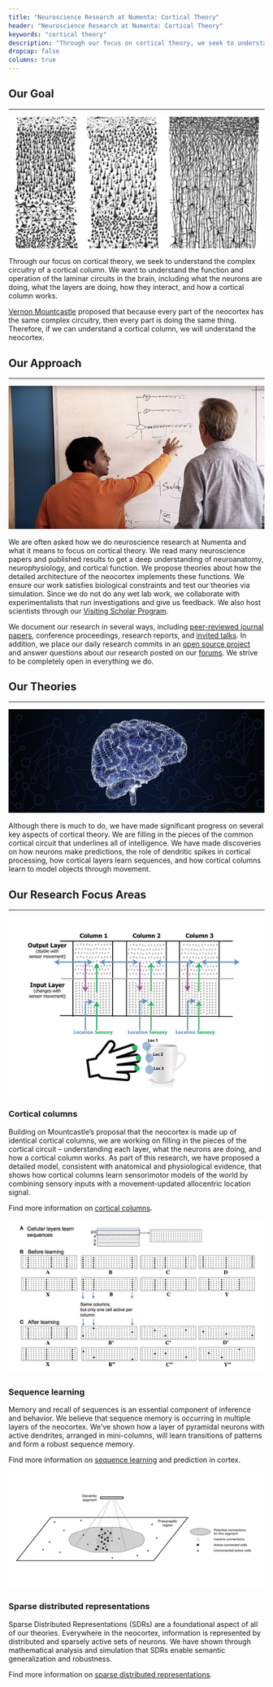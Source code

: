 ```yaml
---
title: "Neuroscience Research at Numenta: Cortical Theory"
header: "Neuroscience Research at Numenta: Cortical Theory"
keywords: "cortical theory"
description: "Through our focus on cortical theory, we seek to understand the cortical column. We do this by reading papers, proposing ideas, and testing them via simulation. We document our work in several ways, such as papers and invited talks. Our main research focus areas are cortical columns, sequence learning, and SDRs."
dropcap: false
columns: true
---
```


## Our Goal
___
<section>
<aside>

![Cortical Theory - Our Goal](images/cortical-theory-our-goal.png)

</aside>

Through our focus on cortical theory, we seek to understand the complex circuitry of a cortical column. We want to understand the function and operation of the laminar circuits in the brain, including what the neurons are doing, what the layers are doing, how they interact, and how a cortical column works.

[Vernon Mountcastle](https://en.wikipedia.org/wiki/Vernon_Benjamin_Mountcastle) proposed that because every part of the neocortex has the same complex circuitry, then every part is doing the same thing. Therefore, if we can understand a cortical column, we will understand the neocortex.

</section>

## Our Approach
<hr>

<section>
<aside>

![Cortical Theory - Our Approach 2](images/cortical-theory-our-approach-2.png)

</aside>

We are often asked how we do neuroscience research at Numenta and what it means to focus on cortical theory. We read many neuroscience papers and published results to get a deep understanding of neuroanatomy, neurophysiology, and cortical function. We propose theories about how the detailed architecture of the neocortex implements these functions. We ensure our work satisfies biological constraints and test our theories via simulation. Since we do not do any wet lab work, we collaborate with experimentalists that run investigations and give us feedback. We also host scientists through our [Visiting Scholar Program](/company/careers-and-team/careers/visiting-scholar-program/).

We document our research in several ways, including [peer-reviewed journal papers](/resources/papers/), conference proceedings, research reports, and [invited talks](/events/). In addition, we place our daily research commits in an [open source project](http://numenta.org/) and answer questions about our research posted on our [forums](https://discourse.numenta.org/). We strive to be completely open in everything we do.

</section>

## Our Theories
<hr>
<section>
<aside>

![Cortical Theory - Our Theories](images/cortical-theory-our-theory.png)

</aside>

Although there is much to do, we have made significant progress on several key aspects of cortical theory. We are filling in the pieces of the common cortical circuit that underlines all of intelligence. We have made discoveries on how neurons make predictions, the role of dendritic spikes in cortical processing, how cortical layers learn sequences, and how cortical columns learn to model objects through movement.

</section>

## Our Research Focus Areas
___
<section>
<aside>

![Cortical Theory - Cortical Columns](images/cortical-theory-cortical-columns.png)

</aside>

### Cortical columns

Building on Mountcastle’s proposal that the neocortex is made up of identical cortical columns, we are working on filling in the pieces of the cortical circuit – understanding each layer, what the neurons are doing, and how a cortical column works. As part of this research, we have proposed a detailed model, consistent with anatomical and physiological evidence, that shows how cortical columns learn sensorimotor models of the world by combining sensory inputs with a movement-updated allocentric location signal.

Find more information on [cortical columns](/neuroscience-research/cortical-columns/).

</section>
<section>
<aside>

![Cortical Theory - Sequence Learning](images/cortical-theory-sequence-learning.png)

</aside>

### Sequence learning

Memory and recall of sequences is an essential component of inference and behavior. We believe that sequence memory is occurring in multiple layers of the neocortex. We’ve shown how a layer of pyramidal neurons with active dendrites, arranged in mini-columns, will learn transitions of patterns and form a robust sequence memory.

Find more information on [sequence learning](/neuroscience-research/sequence-learning/) and prediction in cortex.

</section>
<section>
<aside>

![Cortical Theory - SDRs](images/cortical-theory-sparse-distributed-representations.png)

</aside>

### Sparse distributed representations

Sparse Distributed Representations (SDRs) are a foundational aspect of all of our theories. Everywhere in the neocortex, information is represented by distributed and sparsely active sets of neurons. We have shown through mathematical analysis and simulation that SDRs enable semantic generalization and robustness.

Find more information on [sparse distributed representations](/neuroscience-research/sparse-distributed-representations/).

</section>
